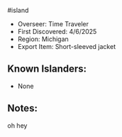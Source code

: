 #island
- Overseer: Time Traveler
- First Discovered: 4/6/2025
- Region: Michigan
- Export Item: Short-sleeved jacket

## Known Islanders:
- None

## Notes: 
oh hey